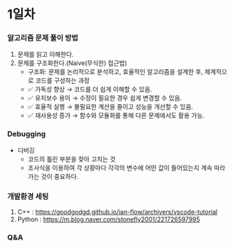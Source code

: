 # 1일차
### 알고리즘 문제 풀이 방법
1. 문제를 읽고 이해한다.
2. 문제를 구조화한다.(Naive(무식한) 접근법)
   - 구조화: 문제를 논리적으로 분석하고, 효율적인 알고리즘을 설계한 후, 체계적으로 코드를 구성하는 과정
   - ✅ 가독성 향상 → 코드를 더 쉽게 이해할 수 있음.
   - ✅ 유지보수 용이 → 수정이 필요한 경우 쉽게 변경할 수 있음.
   - ✅ 효율적 실행 → 불필요한 계산을 줄이고 성능을 개선할 수 있음.
   - ✅ 재사용성 증가 → 함수와 모듈화를 통해 다른 문제에서도 활용 가능.

### Debugging
- 디버깅
  - 코드의 틀린 부분을 찾아 고치는 것
  - 조사식을 이용하여 각 상황마다 각각의 변수에 어떤 값이 들어있는지 계속 따라가는 것이 중요하다.

### 개발환경 세팅
1. C++ : https://goodgodgd.github.io/ian-flow/archivers/vscode-tutorial
2. Python : https://m.blog.naver.com/stonefly2001/221726597995

### Q&A
